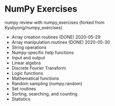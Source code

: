 # NumPy Exercises

numpy review with numpy_exercises (forked from Kyubyong/numpy_exercises)


  * Array creation routines (DONE) 2020-05-29
  * Array manipulation routines (DONE) 2020-05-30
  * String operations 
  * Numpy-specific help functions 
  * Input and output 
  * Linear algebra 
  * Discrete Fourier Transform 
  * Logic functions 
  * Mathematical functions 
  * Random sampling (numpy.random)
  * Set routines 
  * Sorting, searching, and counting 
  * Statistics 
